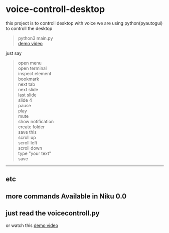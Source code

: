 # voice-controll-desktop
this project is to controll desktop with voice
we are using python(pyautogui) to controll the desktop
>python3 main.py<br />
[demo video](https://www.youtube.com/watch?v=A67odkNHfV8&t=0s&list=PLTQ41TEP2ikhO__sh_DHP17mG9aOOdZch&index=2)

just say 
>open menu<br />
>open terminal<br />
>inspect element<br />
>bookmark<br />
>next tab<br />
>next slide<br />
>last slide<br />
>slide 4<br />
>pause<br />
>play<br />
>mute<br />
>show notification<br />
>create folder<br />
>save this<br />
>scroll up<br />
>scroll left<br />
>scroll down<br />
>type "your text"<br />
>save<br />
--------------
etc<br />
-----------
more commands Available in Niku 0.0<br />
-----------------------------------
just read the voicecontroll.py<br />
----------------------------------
or watch this [demo video](https://www.youtube.com/watch?v=A67odkNHfV8&t=0s&list=PLTQ41TEP2ikhO__sh_DHP17mG9aOOdZch&index=2)
